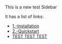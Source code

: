 This is a new test Sidebar

It has a list of links:
- [1.-Installation](1.-Installation)
- [2.-Quickstart](2.-Quickstart)
- [TEST TEST TEST](2.-Quickstart)
